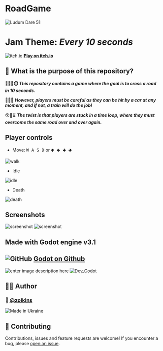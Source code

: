 # RoadGame
![Ludum Dare 51](https://static.jam.host/raw/f84/a4/z/5347c.png)

# Jam Theme: *Every 10 seconds*
![itch.io](https://itch.io/favicon.ico) [**Play on itch.io**](https://zolkins.itch.io/road-game)

## 🤔 What is the purpose of this repository?

**🚦🏃‍♂️⏱️
*This repository contains a game where the goal is to cross a road in 10 seconds.*** 

🚗💥🚂
***However, players must be careful as they can be hit by a car at any moment, and if not, a train will do the job!*** 

😵🔄⌛
***The twist is that players are stuck in a time loop, where they must overcome the same road over and over again.***

##  Player controls

- Move: <kbd>W A S D</kbd> or  <kbd>🢁 🢀 🢃 🢂</kbd> 

![walk](https://i.imgur.com/ahNHGYx.gif)
- Idle

![idle](https://i.imgur.com/l9ktEZV.gif)
- Death

![death](https://i.imgur.com/TVzfOxD.gif)

## Screenshots
![screenshot](https://i.imgur.com/w2ba3Wf.png)
![screenshot](https://i.imgur.com/u7bHZNf.png)

##  Made with Godot engine v3.1
## ![GitHub](https://github.githubassets.com/favicons/favicon-dark.png) [**Godot on Github**](https://github.com/godotengine/godot)
![enter image description here](https://upload.wikimedia.org/wikipedia/commons/thumb/5/5a/Godot_logo.svg/1280px-Godot_logo.svg.png)
![Dev_Godot](https://i.imgur.com/0C5jbKp.png)

## 👨‍💻 Author
### 👤 [@zolkins](https://github.com/zolkins)
![Made in Ukraine](https://i.imgur.com/WNuB6C0.png)

##  🤝 Contributing
Contributions, issues and feature requests are welcome!
If you encounter a bug, please [open an issue](https://github.com/zolkins/RoadGame/issues/new).
